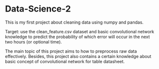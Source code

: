 # Data-Science-2
This is my first project about cleaning data using numpy and pandas.

Target: use the clean_feature.csv dataset and basic convolutional network knowledge to predict the probability of which error will occur in the next two hours (or optional time).

The main topic of this project aims to how to preprocess raw data effectively. Besides, this project also contains a certain knowledge about basic concept of convolutional network for table datasheet.

